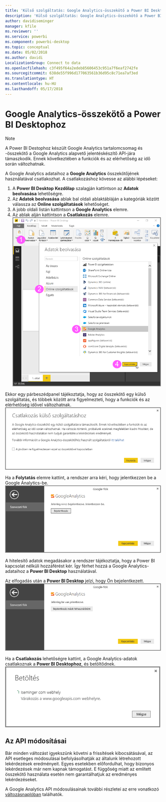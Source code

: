 ```yaml
---
title: 'Külső szolgáltatás: Google Analytics-összekötő a Power BI Desktophoz'
description: 'Külső szolgáltatás: Google Analytics-összekötő a Power BI Desktophoz'
author: davidiseminger
manager: kfile
ms.reviewer: ''
ms.service: powerbi
ms.component: powerbi-desktop
ms.topic: conceptual
ms.date: 05/02/2018
ms.author: davidi
LocalizationGroup: Connect to data
ms.openlocfilehash: c3f495f64a2edeb85606453c951a7f6eaf2742fe
ms.sourcegitcommit: 638de55f996d177063561b36d95c8c71ea7af3ed
ms.translationtype: HT
ms.contentlocale: hu-HU
ms.lasthandoff: 05/17/2018
---
```

# <a name="google-analytics-connector-for-power-bi-desktop"></a>Google Analytics-összekötő a Power BI Desktophoz
> [!NOTE]
> A Power BI Destophoz készült Google Analytics tartalomcsomag és -összekötő a Google Analytics alapvető jelentéskészítő API-jára támaszkodik. Ennek következtében a funkciók és az elérhetőség az idő során változhatnak.
> 
> 

A Google Analytics adataihoz a **Google Analytics** összekötőjének használatával csatlakozhat. A csatlakozáshoz kövesse az alábbi lépéseket:

1. A **Power BI Desktop** **Kezdőlap** szalagján kattintson az **Adatok beolvasása** lehetőségre.
2. Az **Adatok beolvasása** ablak bal oldali ablaktábláján a kategóriák között válassza az **Online szolgáltatások** lehetőséget.
3. A jobb oldali listán kattintson a **Google Analytics** elemre.
4. Az ablak alján kattintson a **Csatlakozás** elemre.  
   ![](media/service-google-analytics-connector/tps_googleanalytics_1.png)

Ekkor egy párbeszédpanel tájékoztatja, hogy az összekötő egy külső szolgáltatás, és többek között arra figyelmezteti, hogy a funkciók és az elérhetőség idővel változhatnak.  
![](media/service-google-analytics-connector/tps_googleanalytics_2.png)

Ha a **Folytatás** elemre kattint, a rendszer arra kéri, hogy jelentkezzen be a Google Analytics-be.  
![](media/service-google-analytics-connector/tps_googleanalytics_3.png)

A hitelesítő adatok megadásakor a rendszer tájékoztatja, hogy a Power BI kapcsolat nélküli hozzáférést kér. Így férhet hozzá a Google Analytics-adataihoz a **Power BI Desktop** használatával.  

Az elfogadás után a **Power BI Desktop** jelzi, hogy Ön bejelentkezett.  
![](media/service-google-analytics-connector/tps_googleanalytics_5.png)

Ha a **Csatlakozás** lehetőségre kattint, a Google Analytics-adatok csatlakoznak a **Power BI Desktophoz**, és betöltődnek.  
![](media/service-google-analytics-connector/tps_googleanalytics_6.png)

## <a name="changes-to-the-api"></a>Az API módosításai
Bár minden változást igyekszünk követni a frissítések kibocsátásával, az API esetleges módosulásai befolyásolhatják az általunk létrehozott lekérdezések eredményeit. Egyes esetekben előfordulhat, hogy bizonyos lekérdezések már nem kapnak támogatást. E függőség miatt az említett összekötő használata esetén nem garantálhatjuk az eredményes lekérdezéseket.

A Google Analytics API módosulásainak további részletei az erre vonatkozó [változásnaplóban](https://developers.google.com/analytics/devguides/changelog) találhatók.

